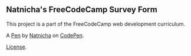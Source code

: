 Natnicha's FreeCodeCamp Survey Form
-----------------------------------
This project is a part of the FreeCodeCamp web development curriculum.

A [Pen](https://codepen.io/natnicha/pen/MWQdxWL) by [Natnicha](https://codepen.io/natnicha) on [CodePen](https://codepen.io).

[License](https://codepen.io/license/pen/MWQdxWL).